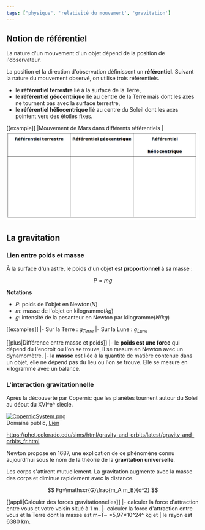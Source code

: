 ```yaml
---
tags: ["physique", 'relativité du mouvement', 'gravitation']
---
```


## Notion de référentiel

La nature d'un mouvement d'un objet dépend de la position de l'observateur.

La position et la direction d'observation définissent un **référentiel**. Suivant la nature du
mouvement observé, on utilise trois référentiels.

- le **référentiel terrestre** lié à la surface de la Terre,
- le **référentiel géocentrique** lié au centre de la Terre mais dont les axes ne tournent pas avec
  la surface terrestre,
- le **référentiel héliocentrique** lié au centre du Soleil dont les axes pointent vers des étoiles
  fixes.


[[example]]
|Mouvement de Mars dans différents référentiels
|![Tableau à compléter avec les trois référentiels](./images/tableau-referentiels.png)


## La gravitation

### Lien entre poids et masse

À la surface d'un astre, le poids d'un objet est **proportionnel** à sa masse :

$$
P=mg
$$

**Notations**
- $P$: poids de l'objet en Newton($N$)
- $m$: masse de l'objet en kilogramme($kg$)
- $g$: intensité de la pesanteur en Newton par kilogramme($N/kg$)

[[examples]]
|- Sur la Terre : $g_{Terre}$
|- Sur la Lune : $g_{Lune}$

[[plus|Différence entre masse et poids]]
|- le **poids est une force** qui dépend du l'endroit ou l'on se trouve, il se mesure en Newton avec un dynamomètre.
|- la **masse** est liée à la quantité de matière contenue dans un objet, elle ne dépend pas du lieu ou l'on se trouve. Elle se mesure en kilogramme avec un balance.

### L'interaction gravitationnelle

Après la découverte par Copernic que les planètes tournent autour du Soleil au début du XVI^e^
siècle.

<p><a href="https://commons.wikimedia.org/wiki/File:CopernicSystem.png#/media/File:CopernicSystem.png"><img class="center" src="https://upload.wikimedia.org/wikipedia/commons/9/9a/CopernicSystem.png" alt="CopernicSystem.png"></a><br>Domaine public, <a href="https://commons.wikimedia.org/w/index.php?curid=232287">Lien</a></p>

<https://phet.colorado.edu/sims/html/gravity-and-orbits/latest/gravity-and-orbits_fr.html>

Newton propose en 1687, une explication de ce phénomène connu aujourd'hui sous le nom de la théorie
de la **gravitation universelle**.

Les corps s'attirent mutuellement. La gravitation augmente avec la masse des corps et diminue
rapidement avec la distance.

$$
Fg=\mathscr{G}\frac{m_A m_B}{d^2}
$$

[[appli|Calculer des forces gravitationnelles]]
|- calculer la force d'attraction entre vous et votre voisin situé à 1 m.
|- calculer la force d'attraction entre vous et la Terre dont la masse est m~T~ =5,97×10^24^ kg et
|  le rayon est 6380 km.

<!--
### Calcul de l'intensité de la pesanteur

L'intensité de la pesanteur d'un astre notée g~A~ mesure la valeur de la force d'attraction
gravitationnelle exercée par l'astre sur un objet de 1 kg situé à sa surface.

Pour un astre quelconque :

$$
g_{astre}=\mathscr{G} \frac{m_{astre}}{R_{astre}^2}
$$

**Notations:**
- $g_{astre}$: intensité de la pesanteur de l'astre en Newton par kilogramme($N/kg$)
- $m_{astre}$: masse de l'astre en kilogramme($kg$)
- $R_{astre}$: rayon de l'astre en mètre($m$)

+-------+------------+------------+---------------------------+
| Astre | Masse (kg) | Rayon (km) | Intensité de la pesanteur |
|       |            |            |                           |
|       |            |            | (N/kg)                    |
+-------+------------+------------+---------------------------+
| Terre | 6,0×10^24^ | 6,4×10^3^  |                           |
+-------+------------+------------+---------------------------+
| Lune  | 7,3×10^22^ | 1,7×10^3^  |                           |
+-------+------------+------------+---------------------------+
| Mars  | 6,4×10^23^ | 3,4×10^3^  |                           |
+-------+------------+------------+---------------------------+

## Caractéristiques du mouvement

Un mouvement dans un référentiel donné peut être décrit par **sa trajectoire** et l'évolution de
**sa vitesse.**

[]{.image}

####

![](images/7-Mouvements dans
lUnivers/Pictures/1000020100000567000001C5A3CF012509045F8A.png){width="18.2cm" height="5.96cm"}
-->